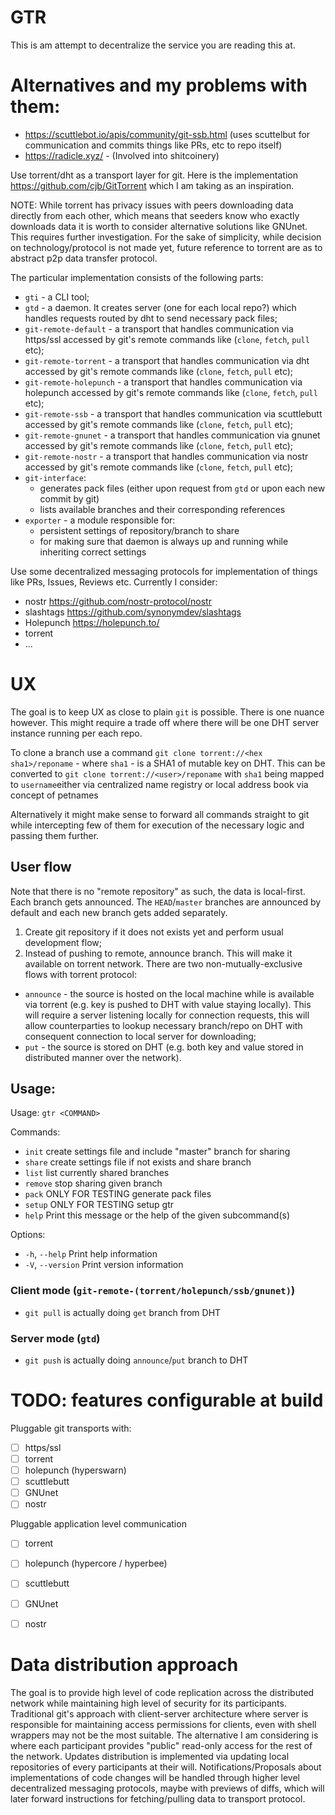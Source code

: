 # GTR

This is am attempt to decentralize the service you are reading this at.

# Alternatives and my problems with them:
- https://scuttlebot.io/apis/community/git-ssb.html (uses scuttelbut for communication and commits things like PRs, etc to repo itself)
- https://radicle.xyz/ - (Involved into shitcoinery)

Use torrent/dht as a transport layer for git. Here is the implementation https://github.com/cjb/GitTorrent which I am taking as an inspiration.

NOTE: While torrent has privacy issues with peers downloading data directly from each other, which means that seeders know who exactly downloads data it is worth to consider alternative solutions like GNUnet. This requires further investigation. For the sake of simplicity, while decision on technology/protocol is not made yet, future reference to torrent are as to abstract p2p data transfer protocol.

The particular implementation consists of the following parts:
  - `gti` - a CLI tool;
  - `gtd` - a daemon. It creates server (one for each local repo?) which handles requests routed by dht to send necessary pack files;
  - `git-remote-default` - a transport that handles communication via https/ssl accessed by git's remote commands like (`clone`, `fetch`, `pull` etc);
  - `git-remote-torrent` - a transport that handles communication via dht accessed by git's remote commands like (`clone`, `fetch`, `pull` etc);
  - `git-remote-holepunch` - a transport that handles communication via holepunch accessed by git's remote commands like (`clone`, `fetch`, `pull` etc);
  - `git-remote-ssb` - a transport that handles communication via scuttlebutt accessed by git's remote commands like (`clone`, `fetch`, `pull` etc);
  - `git-remote-gnunet` - a transport that handles communication via gnunet accessed by git's remote commands like (`clone`, `fetch`, `pull` etc);
  - `git-remote-nostr` - a transport that handles communication via nostr accessed by git's remote commands like (`clone`, `fetch`, `pull` etc);
  - `git-interface`:
    - generates pack files (either upon request from `gtd` or upon each new commit by git)
    - lists available branches and their corresponding references
  - `exporter` - a module responsible for:
    - persistent settings of repository/branch to share
    - for making sure that daemon is always up and running while inheriting correct settings

Use some decentralized messaging protocols for implementation of things like PRs, Issues, Reviews etc. Currently I consider:
  - nostr https://github.com/nostr-protocol/nostr
  - slashtags https://github.com/synonymdev/slashtags
  - Holepunch https://holepunch.to/
  - torrent
  - ...

# UX
The goal is to keep UX as close to plain `git` is possible. There is one nuance however. This might require a trade off where there will be one DHT server instance running per each repo.

To clone a branch use a command `git clone torrent://<hex sha1>/reponame` - where `sha1` - is a SHA1 of mutable key on DHT.
This can be converted to `git clone torrent://<user>/reponame` with `sha1` being mapped to `username`either via centralized name registry or local address book via concept of petnames

Alternatively it might make sense to forward all commands straight to git while intercepting few of them for execution of the necessary logic and passing them further.

## User flow
Note that there is no "remote repository" as such, the data is local-first.
Each branch gets announced. The `HEAD`/`master` branches are announced by default and each new branch gets added separately.

1. Create git repository if it does not exists yet and perform usual development flow;
2. Instead of pushing to remote, announce branch. This will make it available on torrent network.
There are two non-mutually-exclusive flows with torrent protocol:
  - `announce` - the source is hosted on the local machine while is available via torrent (e.g. key is pushed to DHT with value staying locally). This will require a server listening locally for connection requests, this will allow counterparties to lookup necessary branch/repo on DHT with consequent connection to local server for downloading;
  - `put` - the source is stored on DHT (e.g. both key and value stored in distributed manner over the network).

## Usage:

Usage: `gtr <COMMAND>`

Commands:
 -  `init`    create settings file and include "master" branch for sharing
 -  `share`   create settings file if not exists and share branch
 -  `list`    list currently shared branches
 -  `remove`  stop sharing given branch
 -  `pack`    ONLY FOR TESTING generate pack files
 -  `setup`   ONLY FOR TESTING setup gtr
 -  `help`    Print this message or the help of the given subcommand(s)

Options:
 -  `-h`, `--help`     Print help information
 -  `-V`, `--version`  Print version information

### Client mode (`git-remote-(torrent/holepunch/ssb/gnunet)`)
- `git pull` is actually doing `get` branch from DHT

### Server mode (`gtd`)
- `git push` is actually doing `announce`/`put` branch to DHT

# TODO: features configurable at build

Pluggable git transports with:
- [ ] https/ssl
- [ ] torrent
- [ ] holepunch (hyperswarn)
- [ ] scuttlebutt
- [ ] GNUnet
- [ ] nostr

Pluggable application level communication
- [ ] torrent
- [ ] holepunch (hypercore / hyperbee)
- [ ] scuttlebutt
- [ ] GNUnet
- [ ] nostr


# Data distribution approach

The goal is to provide high level of code replication across the distributed network while maintaining high level of security for its participants. 
Traditional git's approach with client-server architecture where server is responsible for maintaining access permissions for clients, even with shell wrappers may not be the most suitable.
The alternative I am considering is where each participant provides "public" read-only access for the rest of the network. Updates distribution is implemented via updating local repositories of every participants at their will. Notifications/Proposals about implementations of code changes will be handled through higher level decentralized messaging protocols, maybe with previews of diffs, which will later forward instructions for fetching/pulling data to transport protocol.
